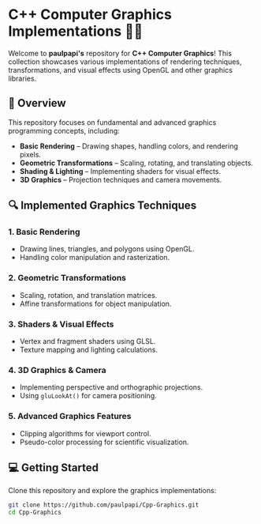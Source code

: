 # C++ Computer Graphics Implementations 🎨🚀

Welcome to **paulpapi's** repository for **C++ Computer Graphics**! This collection showcases various implementations of rendering techniques, transformations, and visual effects using OpenGL and other graphics libraries.

## 📌 Overview
This repository focuses on fundamental and advanced graphics programming concepts, including:
- **Basic Rendering** – Drawing shapes, handling colors, and rendering pixels.
- **Geometric Transformations** – Scaling, rotating, and translating objects.
- **Shading & Lighting** – Implementing shaders for visual effects.
- **3D Graphics** – Projection techniques and camera movements.

## 🔍 Implemented Graphics Techniques
### **1. Basic Rendering**
- Drawing lines, triangles, and polygons using OpenGL.
- Handling color manipulation and rasterization.

### **2. Geometric Transformations**
- Scaling, rotation, and translation matrices.
- Affine transformations for object manipulation.

### **3. Shaders & Visual Effects**
- Vertex and fragment shaders using GLSL.
- Texture mapping and lighting calculations.

### **4. 3D Graphics & Camera**
- Implementing perspective and orthographic projections.
- Using `gluLookAt()` for camera positioning.

### **5. Advanced Graphics Features**
- Clipping algorithms for viewport control.
- Pseudo-color processing for scientific visualization.

## 💻 Getting Started
Clone this repository and explore the graphics implementations:
```sh
git clone https://github.com/paulpapi/Cpp-Graphics.git
cd Cpp-Graphics

